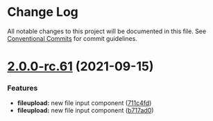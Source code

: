 # Change Log

All notable changes to this project will be documented in this file.
See [Conventional Commits](https://conventionalcommits.org) for commit guidelines.

# [2.0.0-rc.61](https://github.com/dusk-network/dusk-ui-kit/compare/v2.0.0-rc.60...v2.0.0-rc.61) (2021-09-15)


### Features

* **fileupload:** new file input component ([711c4fd](https://github.com/dusk-network/dusk-ui-kit/commit/711c4fd03a9887ba5b74f3e606aceb6ba56c8eb7))
* **fileupload:** new file input component ([b717ad0](https://github.com/dusk-network/dusk-ui-kit/commit/b717ad06d7b304494c1be46913028e8cb0581e36))
